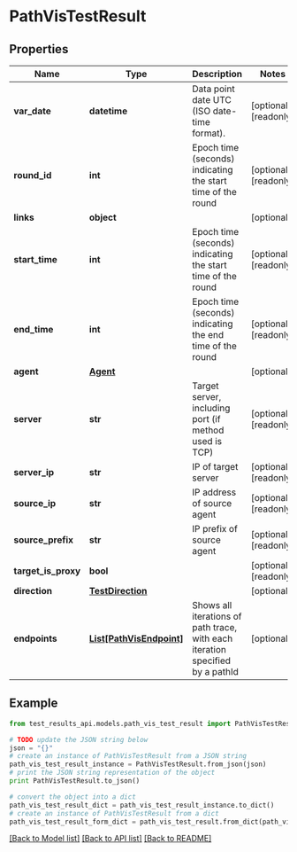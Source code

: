 # PathVisTestResult


## Properties
Name | Type | Description | Notes
------------ | ------------- | ------------- | -------------
**var_date** | **datetime** | Data point date UTC (ISO date-time format). | [optional] [readonly] 
**round_id** | **int** | Epoch time (seconds) indicating the start time of the round | [optional] [readonly] 
**links** | **object** |  | [optional] 
**start_time** | **int** | Epoch time (seconds) indicating the start time of the round | [optional] [readonly] 
**end_time** | **int** | Epoch time (seconds) indicating the end time of the round | [optional] [readonly] 
**agent** | [**Agent**](Agent.md) |  | [optional] 
**server** | **str** | Target server, including port (if method used is TCP) | [optional] [readonly] 
**server_ip** | **str** | IP of target server | [optional] [readonly] 
**source_ip** | **str** | IP address of source agent | [optional] [readonly] 
**source_prefix** | **str** | IP prefix of source agent | [optional] [readonly] 
**target_is_proxy** | **bool** |  | [optional] [readonly] 
**direction** | [**TestDirection**](TestDirection.md) |  | [optional] 
**endpoints** | [**List[PathVisEndpoint]**](PathVisEndpoint.md) | Shows all iterations of path trace, with each iteration specified by a pathId | [optional] 

## Example

```python
from test_results_api.models.path_vis_test_result import PathVisTestResult

# TODO update the JSON string below
json = "{}"
# create an instance of PathVisTestResult from a JSON string
path_vis_test_result_instance = PathVisTestResult.from_json(json)
# print the JSON string representation of the object
print PathVisTestResult.to_json()

# convert the object into a dict
path_vis_test_result_dict = path_vis_test_result_instance.to_dict()
# create an instance of PathVisTestResult from a dict
path_vis_test_result_form_dict = path_vis_test_result.from_dict(path_vis_test_result_dict)
```
[[Back to Model list]](../README.md#documentation-for-models) [[Back to API list]](../README.md#documentation-for-api-endpoints) [[Back to README]](../README.md)


